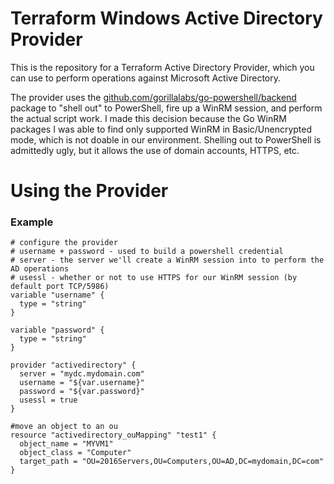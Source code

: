 # Terraform Windows Active Directory Provider

This is the repository for a Terraform Active Directory Provider, which you can use to perform operations against Microsoft Active Directory.

The provider uses the [github.com/gorillalabs/go-powershell/backend](github.com/gorillalabs/go-powershell/backend) package to "shell out" to PowerShell, fire up a WinRM session, and perform the actual script work. I made this decision because the Go WinRM packages I was able to find only supported WinRM in Basic/Unencrypted mode, which is not doable in our environment. Shelling out to PowerShell is admittedly ugly, but it allows the use of domain accounts, HTTPS, etc.

# Using the Provider

### Example

```hcl
# configure the provider
# username + password - used to build a powershell credential
# server - the server we'll create a WinRM session into to perform the AD operations
# usessl - whether or not to use HTTPS for our WinRM session (by default port TCP/5986)
variable "username" {
  type = "string"
}

variable "password" {
  type = "string"
}

provider "activedirectory" {
  server = "mydc.mydomain.com"
  username = "${var.username}"
  password = "${var.password}"
  usessl = true
}

#move an object to an ou
resource "activedirectory_ouMapping" "test1" {
  object_name = "MYVM1"
  object_class = "Computer"
  target_path = "OU=2016Servers,OU=Computers,OU=AD,DC=mydomain,DC=com"
}
```
